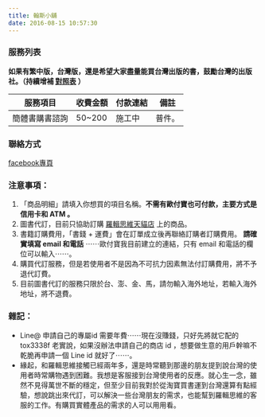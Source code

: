 ```yaml
---
title: 翰斯小舖
date: 2016-08-15 10:57:30
---
```


### 服務列表

**如果有繁中版，台灣版，還是希望大家盡量能買台灣出版的書，鼓勵台灣的出版社。（持續增補 [對照表](/shop/ljswbooks) ）**

服務項目 | 收費金額 | 付款連結 | 備註
---- | ---- | ---- | ----
簡體書購書諮詢 | 50~200 | 施工中 | 普件。


### 聯絡方式

[facebook專頁](https://www.facebook.com/MenWhyHans/)


### 注意事項：
1. 「商品明細」請填入你想買的項目名稱。**不需有歐付寶也可付款，主要方式是信用卡和 ATM 。**
2. 圖書代訂，目前只協助訂購 [羅輯思維天貓店](https://luojisiwei.world.tmall.com/?spm=a312a.7700824.0.0.kY0qNF) 上的商品。
3. 書籍訂購費用，「書錢 + 運費」會在訂單成立後再聯絡訂購者訂購費用。 **請確實填寫 email 和電話** ⋯⋯歐付寶我目前建立的連結，只有 email 和電話的欄位可以輸入⋯⋯。
4. 購買代訂服務，但是若使用者不是因為不可抗力因素無法付訂購費用，將不予退代訂費。
5. 目前圖書代訂的服務只限於台、澎、金、馬，請勿輸入海外地址，若輸入海外地址，將不退費。

### 雜記：
- Line@ 申請自己的專屬id 需要年費⋯⋯現在沒賺錢，只好先將就它配的 tox3338f 老實說，如果沒辦法申請自己的商店 id ，想要做生意的用戶幹嘛不乾脆再申請一個 Line id 就好了⋯⋯。
- 緣起，和羅輯思維接觸已經兩年多，還是時常聽到那邊的朋友提到說台灣的使用者時常購物遇到困難。我想是客服接到台灣使用者的反應。就心生一念，雖然不見得萬世不斷的穩定，但至少目前我對於從淘寶買書運到台灣還算有點經驗，想說跳出來代訂，可以解決一些台灣朋友的需求，也能幫到羅輯思維的客服的工作。有購買實體產品的需求的人可以用用看。
